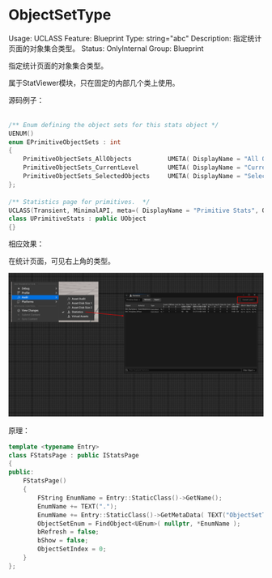 # ObjectSetType

Usage: UCLASS
Feature: Blueprint
Type: string="abc"
Description: 指定统计页面的对象集合类型。
Status: OnlyInternal
Group: Blueprint

指定统计页面的对象集合类型。

属于StatViewer模块，只在固定的内部几个类上使用。

源码例子：

```cpp

/** Enum defining the object sets for this stats object */
UENUM()
enum EPrimitiveObjectSets : int
{
	PrimitiveObjectSets_AllObjects			UMETA( DisplayName = "All Objects" , ToolTip = "View primitive statistics for all objects in all levels" ),
	PrimitiveObjectSets_CurrentLevel		UMETA( DisplayName = "Current Level" , ToolTip = "View primitive statistics for objects in the current level" ),
	PrimitiveObjectSets_SelectedObjects		UMETA( DisplayName = "Selected Objects" , ToolTip = "View primitive statistics for selected objects" ),
};

/** Statistics page for primitives.  */
UCLASS(Transient, MinimalAPI, meta=( DisplayName = "Primitive Stats", ObjectSetType = "EPrimitiveObjectSets" ) )
class UPrimitiveStats : public UObject
{}
```

相应效果：

在统计页面，可见右上角的类型。

![Untitled](ObjectSetType/Untitled.png)

原理：

```cpp
template <typename Entry>
class FStatsPage : public IStatsPage
{
public:
	FStatsPage()
	{
		FString EnumName = Entry::StaticClass()->GetName();
		EnumName += TEXT(".");
		EnumName += Entry::StaticClass()->GetMetaData( TEXT("ObjectSetType") );
		ObjectSetEnum = FindObject<UEnum>( nullptr, *EnumName );
		bRefresh = false;
		bShow = false;
		ObjectSetIndex = 0;
	}
};
```